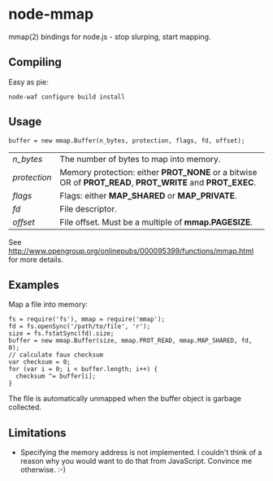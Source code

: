 # node-mmap

mmap(2) bindings for node.js - stop slurping, start mapping.

## Compiling

Easy as pie:

	node-waf configure build install

## Usage

    buffer = new mmap.Buffer(n_bytes, protection, flags, fd, offset);

<table>
  <tr>
    <td><i>n_bytes</i></td>
    <td>The number of bytes to map into memory.</td>
  </tr>
  <tr>
    <td><i>protection</i></td>
    <td>Memory protection: either <b>PROT_NONE</b> or a bitwise OR of <b>PROT_READ</b>, <b>PROT_WRITE</b> and <b>PROT_EXEC</b>.</td>
  </tr>
  <tr>
    <td><i>flags</i></td>
    <td>Flags: either <b>MAP_SHARED</b> or <b>MAP_PRIVATE</b>.</td>
  </tr>
  <tr>
    <td><i>fd</i></td>
    <td>File descriptor.</td>
  </tr>
  <tr>
    <td><i>offset</i></td>
    <td>File offset. Must be a multiple of <b>mmap.PAGESIZE</b>.</td>
  </tr>
</table>

See http://www.opengroup.org/onlinepubs/000095399/functions/mmap.html for more details.

## Examples

Map a file into memory:

    fs = require('fs'), mmap = require('mmap');
    fd = fs.openSync('/path/to/file', 'r');
    size = fs.fstatSync(fd).size;
    buffer = new mmap.Buffer(size, mmap.PROT_READ, mmap.MAP_SHARED, fd, 0);
    // calculate faux checksum
    var checksum = 0;
    for (var i = 0; i < buffer.length; i++) {
      checksum ^= buffer[i];
    }

The file is automatically unmapped when the buffer object is garbage collected.

## Limitations

* Specifying the memory address is not implemented. I couldn't think of a reason why you would want to do that from JavaScript. Convince me otherwise. :-)
